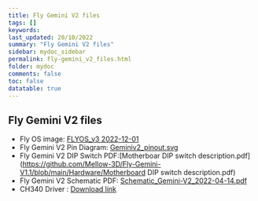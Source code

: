 ```yaml
---
title: Fly Gemini V2 files
tags: []
keywords: 
last_updated: 20/10/2022
summary: "Fly Gemini V2 files"
sidebar: mydoc_sidebar
permalink: fly-gemini_v2_files.html
folder: mydoc
comments: false
toc: false
datatable: true
---
```

## Fly Gemini V2 files

- Fly OS image: [FLYOS_v3 2022-12-01](https://cdn.mellow.klipper.cn/IMG/Build/FLY-v3.0_Flygemini_bullseye_current_5.10.85.img.xz)
- Fly Gemini V2 Pin Diagram: [Geminiv2_pinout.svg](https://github.com/Mellow-3D/Fly-Gemini-V2/blob/main/Hardware/Geminiv2_pinout.svg)
- Fly Gemini V2 DIP Switch PDF:[Motherboar DIP switch description.pdf](https://github.com/Mellow-3D/Fly-Gemini-V1.1/blob/main/Hardware/Motherboard DIP switch description.pdf) 
- Fly Gemini V2 Schematic PDF: [Schematic_Gemini-V2_2022-04-14.pdf](https://github.com/Mellow-3D/Fly-Gemini-V2/blob/main/Hardware/Schematic_Gemini-V2_2022-04-14.pdf)
- CH340 Driver : [Download link](http://www.wch-ic.com/downloads/CH341SER_ZIP.html)